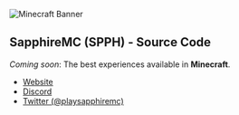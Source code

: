 
![Minecraft Banner](https://i.imgur.com/tlt3fSO.jpg)


## SapphireMC (SPPH) - Source Code

*Coming soon*: The best experiences available in **Minecraft**.

- [Website](https://sapphiremc.cc)
- [Discord](https://bit.ly/sapphiremc)
- [Twitter (@playsapphiremc)](https://twitter.com/playsapphiremc)
